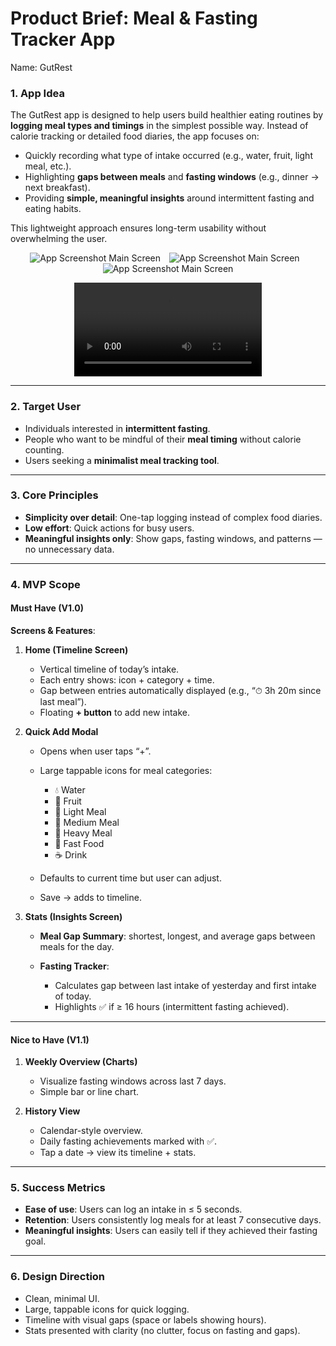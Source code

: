 # Product Brief: Meal & Fasting Tracker App

Name: GutRest

### 1. **App Idea**

The GutRest app is designed to help users build healthier eating routines by **logging meal types and timings** in the simplest possible way.
Instead of calorie tracking or detailed food diaries, the app focuses on:

- Quickly recording what type of intake occurred (e.g., water, fruit, light meal, etc.).
- Highlighting **gaps between meals** and **fasting windows** (e.g., dinner → next breakfast).
- Providing **simple, meaningful insights** around intermittent fasting and eating habits.

This lightweight approach ensures long-term usability without overwhelming the user.

<p align="center">
    <img src="./gut-rest/assets/images/app-screenshots/1.png" alt="App Screenshot Main Screen" style="max-width:300px; display:inline-block; margin-right:10px;">
    <img src="./gut-rest/assets/images/app-screenshots/2.png" alt="App Screenshot Main Screen" style="max-width:300px; display:inline-block; margin-right:10px;">
    <img src="./gut-rest/assets/images/app-screenshots/3.png" alt="App Screenshot Main Screen" style="max-width:300px; display:inline-block;">
</p>

<p align="center">
    <video src="./gut-rest/assets/app-demo.mp4" controls style="max-width:400px; display:inline-block;">
        Your browser does not support the video tag.
    </video>
</p>

---

### 2. **Target User**

- Individuals interested in **intermittent fasting**.
- People who want to be mindful of their **meal timing** without calorie counting.
- Users seeking a **minimalist meal tracking tool**.

---

### 3. **Core Principles**

- **Simplicity over detail**: One-tap logging instead of complex food diaries.
- **Low effort**: Quick actions for busy users.
- **Meaningful insights only**: Show gaps, fasting windows, and patterns — no unnecessary data.

---

### 4. **MVP Scope**

#### **Must Have (V1.0)**

**Screens & Features**:

1. **Home (Timeline Screen)**

   - Vertical timeline of today’s intake.
   - Each entry shows: icon + category + time.
   - Gap between entries automatically displayed (e.g., “⏱ 3h 20m since last meal”).
   - Floating **+ button** to add new intake.

2. **Quick Add Modal**

   - Opens when user taps “+”.
   - Large tappable icons for meal categories:

     - 💧 Water
     - 🍎 Fruit
     - 🥗 Light Meal
     - 🍲 Medium Meal
     - 🍛 Heavy Meal
     - 🍔 Fast Food
     - ☕ Drink

   - Defaults to current time but user can adjust.
   - Save → adds to timeline.

3. **Stats (Insights Screen)**

   - **Meal Gap Summary**: shortest, longest, and average gaps between meals for the day.
   - **Fasting Tracker**:

     - Calculates gap between last intake of yesterday and first intake of today.
     - Highlights ✅ if ≥ 16 hours (intermittent fasting achieved).

---

#### **Nice to Have (V1.1)**

1. **Weekly Overview (Charts)**

   - Visualize fasting windows across last 7 days.
   - Simple bar or line chart.

2. **History View**

   - Calendar-style overview.
   - Daily fasting achievements marked with ✅.
   - Tap a date → view its timeline + stats.

---

### 5. **Success Metrics**

- **Ease of use**: Users can log an intake in ≤ 5 seconds.
- **Retention**: Users consistently log meals for at least 7 consecutive days.
- **Meaningful insights**: Users can easily tell if they achieved their fasting goal.

---

### 6. **Design Direction**

- Clean, minimal UI.
- Large, tappable icons for quick logging.
- Timeline with visual gaps (space or labels showing hours).
- Stats presented with clarity (no clutter, focus on fasting and gaps).
